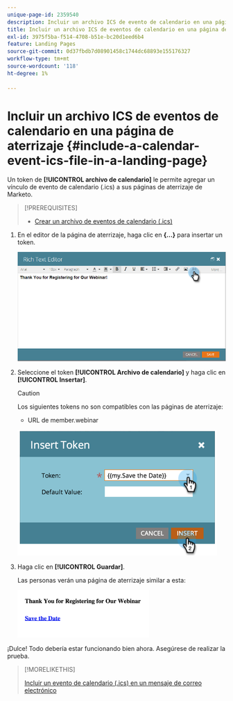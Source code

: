 ```yaml
---
unique-page-id: 2359540
description: Incluir un archivo ICS de evento de calendario en una página de aterrizaje - Documentos de Marketo - Documentación del producto
title: Incluir un archivo ICS de eventos de calendario en una página de aterrizaje
exl-id: 3975f5ba-f514-4708-b51e-bc20d1eed6b4
feature: Landing Pages
source-git-commit: 0d37fbdb7d08901458c1744dc68893e155176327
workflow-type: tm+mt
source-wordcount: '118'
ht-degree: 1%

---
```


# Incluir un archivo ICS de eventos de calendario en una página de aterrizaje {#include-a-calendar-event-ics-file-in-a-landing-page}

Un token de **[!UICONTROL archivo de calendario]** le permite agregar un vínculo de evento de calendario (.ics) a sus páginas de aterrizaje de Marketo.

>[!PREREQUISITES]
>
>* [Crear un archivo de eventos de calendario (.ics)](/help/marketo/product-docs/email-marketing/general/functions-in-the-editor/create-a-calendar-event-ics-file.md)

1. En el editor de la página de aterrizaje, haga clic en **{...}** para insertar un token.

   ![](assets/image2015-7-8-17-3a51-3a29.png)

1. Seleccione el token **[!UICONTROL Archivo de calendario]** y haga clic en **[!UICONTROL Insertar]**.

   >[!CAUTION]
   >
   >Los siguientes tokens no son compatibles con las páginas de aterrizaje:
   >
   >* URL de member.webinar

   ![](assets/image2015-1-6-16-3a31-3a28.png)

1. Haga clic en **[!UICONTROL Guardar]**.

   Las personas verán una página de aterrizaje similar a esta:

   ![](assets/image2015-1-6-16-3a42-3a51.png)

¡Dulce! Todo debería estar funcionando bien ahora. Asegúrese de realizar la prueba.

>[!MORELIKETHIS]
>
>[Incluir un evento de calendario (.ics) en un mensaje de correo electrónico](/help/marketo/product-docs/email-marketing/general/functions-in-the-editor/include-a-calendar-event-ics-in-an-email.md)
